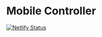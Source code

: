 # Mobile Controller

[![Netlify Status](https://api.netlify.com/api/v1/badges/9c08a47b-1ae8-4dd4-869d-87ee8287e24e/deploy-status)](https://app.netlify.com/sites/mobile-controller/deploys)


